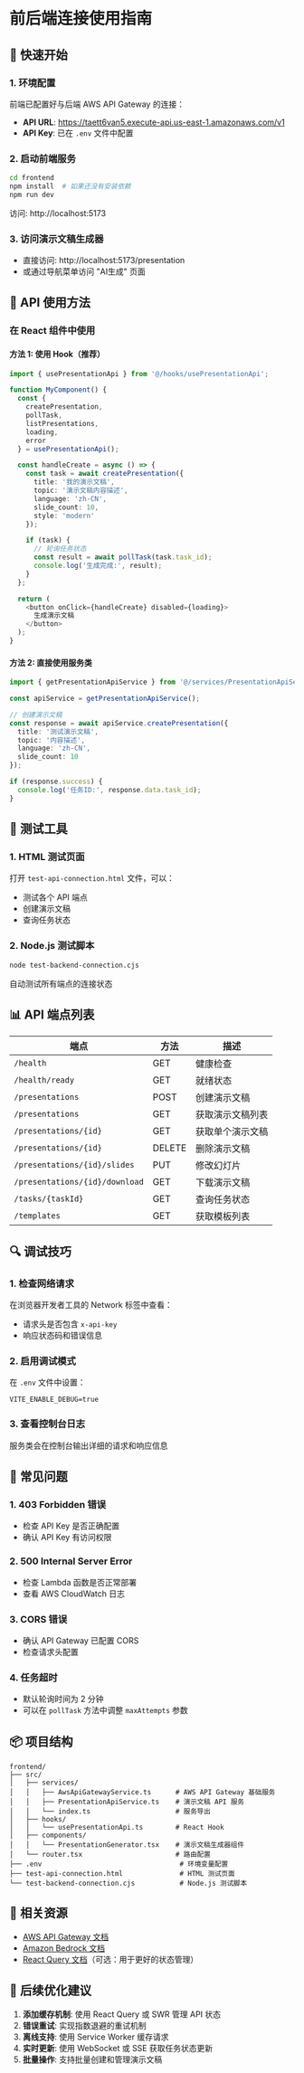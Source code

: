 # 前后端连接使用指南

## 🚀 快速开始

### 1. 环境配置
前端已配置好与后端 AWS API Gateway 的连接：
- **API URL**: https://taett6van5.execute-api.us-east-1.amazonaws.com/v1
- **API Key**: 已在 `.env` 文件中配置

### 2. 启动前端服务
```bash
cd frontend
npm install  # 如果还没有安装依赖
npm run dev
```
访问: http://localhost:5173

### 3. 访问演示文稿生成器
- 直接访问: http://localhost:5173/presentation
- 或通过导航菜单访问 "AI生成" 页面

## 📝 API 使用方法

### 在 React 组件中使用

#### 方法 1: 使用 Hook（推荐）
```typescript
import { usePresentationApi } from '@/hooks/usePresentationApi';

function MyComponent() {
  const {
    createPresentation,
    pollTask,
    listPresentations,
    loading,
    error
  } = usePresentationApi();

  const handleCreate = async () => {
    const task = await createPresentation({
      title: '我的演示文稿',
      topic: '演示文稿内容描述',
      language: 'zh-CN',
      slide_count: 10,
      style: 'modern'
    });

    if (task) {
      // 轮询任务状态
      const result = await pollTask(task.task_id);
      console.log('生成完成:', result);
    }
  };

  return (
    <button onClick={handleCreate} disabled={loading}>
      生成演示文稿
    </button>
  );
}
```

#### 方法 2: 直接使用服务类
```typescript
import { getPresentationApiService } from '@/services/PresentationApiService';

const apiService = getPresentationApiService();

// 创建演示文稿
const response = await apiService.createPresentation({
  title: '测试演示文稿',
  topic: '内容描述',
  language: 'zh-CN',
  slide_count: 10
});

if (response.success) {
  console.log('任务ID:', response.data.task_id);
}
```

## 🧪 测试工具

### 1. HTML 测试页面
打开 `test-api-connection.html` 文件，可以：
- 测试各个 API 端点
- 创建演示文稿
- 查询任务状态

### 2. Node.js 测试脚本
```bash
node test-backend-connection.cjs
```
自动测试所有端点的连接状态

## 📊 API 端点列表

| 端点 | 方法 | 描述 |
|------|------|------|
| `/health` | GET | 健康检查 |
| `/health/ready` | GET | 就绪状态 |
| `/presentations` | POST | 创建演示文稿 |
| `/presentations` | GET | 获取演示文稿列表 |
| `/presentations/{id}` | GET | 获取单个演示文稿 |
| `/presentations/{id}` | DELETE | 删除演示文稿 |
| `/presentations/{id}/slides` | PUT | 修改幻灯片 |
| `/presentations/{id}/download` | GET | 下载演示文稿 |
| `/tasks/{taskId}` | GET | 查询任务状态 |
| `/templates` | GET | 获取模板列表 |

## 🔍 调试技巧

### 1. 检查网络请求
在浏览器开发者工具的 Network 标签中查看：
- 请求头是否包含 `x-api-key`
- 响应状态码和错误信息

### 2. 启用调试模式
在 `.env` 文件中设置：
```env
VITE_ENABLE_DEBUG=true
```

### 3. 查看控制台日志
服务类会在控制台输出详细的请求和响应信息

## 🚨 常见问题

### 1. 403 Forbidden 错误
- 检查 API Key 是否正确配置
- 确认 API Key 有访问权限

### 2. 500 Internal Server Error
- 检查 Lambda 函数是否正常部署
- 查看 AWS CloudWatch 日志

### 3. CORS 错误
- 确认 API Gateway 已配置 CORS
- 检查请求头配置

### 4. 任务超时
- 默认轮询时间为 2 分钟
- 可以在 `pollTask` 方法中调整 `maxAttempts` 参数

## 📦 项目结构

```
frontend/
├── src/
│   ├── services/
│   │   ├── AwsApiGatewayService.ts      # AWS API Gateway 基础服务
│   │   ├── PresentationApiService.ts    # 演示文稿 API 服务
│   │   └── index.ts                     # 服务导出
│   ├── hooks/
│   │   └── usePresentationApi.ts        # React Hook
│   ├── components/
│   │   └── PresentationGenerator.tsx    # 演示文稿生成器组件
│   └── router.tsx                       # 路由配置
├── .env                                  # 环境变量配置
├── test-api-connection.html              # HTML 测试页面
└── test-backend-connection.cjs           # Node.js 测试脚本
```

## 🔗 相关资源

- [AWS API Gateway 文档](https://docs.aws.amazon.com/apigateway/)
- [Amazon Bedrock 文档](https://docs.aws.amazon.com/bedrock/)
- [React Query 文档](https://react-query.tanstack.com/)（可选：用于更好的状态管理）

## 📝 后续优化建议

1. **添加缓存机制**: 使用 React Query 或 SWR 管理 API 状态
2. **错误重试**: 实现指数退避的重试机制
3. **离线支持**: 使用 Service Worker 缓存请求
4. **实时更新**: 使用 WebSocket 或 SSE 获取任务状态更新
5. **批量操作**: 支持批量创建和管理演示文稿